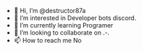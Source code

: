 - 👋 Hi, I’m @destructor87a
- 👀 I’m interested in Developer bots discord.
- 🌱 I’m currently learning Programer
- 💞️ I’m looking to collaborate on .-.
- 📫 How to reach me No

<!---
destructor87a/destructor87a is a ✨ special ✨ repository because its `README.md` (this file) appears on your GitHub profile.
You can click the Preview link to take a look at your changes.
--->
